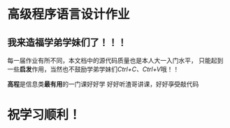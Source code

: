 高级程序语言设计作业
==============================
我来造福学弟学妹们了！！！
-------------------------------

每一届作业有所不同，本文档中的源代码质量也是本人大一入门水平，
只能起到一些**启发**作用，当然也不鼓励学弟学妹们*Ctrl+C、Ctrl+V*哦！！

**高程**是信息类**最有用**的一门课好好学
好好听渣哥讲课，好好~~享受~~敲代码

祝学习顺利！
===========
